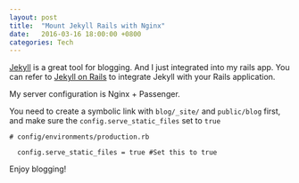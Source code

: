```yaml
---
layout: post
title:  "Mount Jekyll Rails with Nginx"
date:   2016-03-16 18:00:00 +0800
categories: Tech
---
```

[Jekyll](http://jekyllrb.com) is a great tool for blogging. And I just integrated into my rails app. You can refer to [Jekyll on Rails](http://www.sitepoint.com/jekyll-rails/) to integrate Jekyll with your Rails application.

My server configuration is Nginx + Passenger.

You need to create a symbolic link with `blog/_site/` and `public/blog` first, and make sure the `config.serve_static_files` set to `true`

```
# config/environments/production.rb

  config.serve_static_files = true #Set this to true

```

Enjoy blogging!
